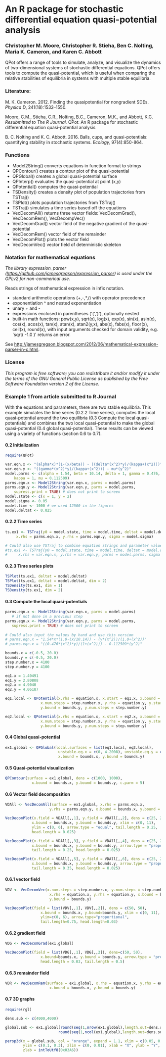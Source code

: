 # An R package for stochastic differential equation quasi-potential analysis

### Christopher M. Moore, Christopher R. Stieha, Ben C. Nolting, Maria K. Cameron, and Karen C. Abbott

QPot offers a range of tools to simulate, analyze, and visualize the dynamics of two-dimensional systems of stochastic differential equations.  QPot offers tools to compute the quasi-potential, which is useful when comparing the relative stabilities of equilibria in systems with multiple stable equilibria. 

### Literature: ###

M. K. Cameron. 2012. Finding the quasipotential for nongradient SDEs. *Physica D*, 241(18):1532–1550.

Moore, C.M., Stieha, C.R., Nolting, B.C., Cameron, M.K., and Abbott, K.C. *Resubmitted to The R Journal.* QPot: An R package for stochastic differential equation quasi-potential analysis

B. C. Nolting and K. C. Abbott. 2016. Balls, cups, and quasi-potentials: quantifying stability in stochastic systems. *Ecology,* 97(4):850-864.

### Functions ###

* Model2String()	converts equations in function format to strings
* QPContour()		creates a contour plot of the quasi-potential
* QPGlobal()		creates a global quasi-potential surface
* QPInterp()		evaluates the quasi-potential at point (x,y)
* QPotential()		computes the quasi-potential 
* TSDensity()		creates a density plot of population trajectories from TSTraj()
* TSPlot()			plots population trajectories from TSTraj()
* TSTraj()			simulates a time series based off the equations
* VecDecomAll()		returns three vector fields: VecDecomGrad(), VecDecomRem(), VecDecompVec()
* VecDecomGrad()	vector field of the negative gradient of the quasi-potential
* VecDecomRem()		vector field of the remainder
* VecDecomPlot()	plots the vector field
* VecDecomVec()		vector field of deterministic skeleton

### Notation for mathematical equations ###

*The library expression_parser (https://github.com/jamesgregson/expression_parser) is used under the GPLv2 for non-commerical use.*

Reads strings of mathematical expression in infix notation.  
* standard arithmetic operations (+,-,*,/) with operator precedence
* exponentiation ^ and nested exponentiation
* unary + and -
* expressions enclosed in parentheses ('(',')'), optionally nested
* built-in math functions: pow(x,y), sqrt(x), log(x), exp(x), sin(x), asin(x), cos(x), acos(x), tan(x), atan(x), atan2(y,x), abs(x), fabs(x), floor(x), ceil(x), round(x), with input arguments checked for domain validity, e.g. 'sqrt( -1.0 )' returns an error.

See http://jamesgregson.blogspot.com/2012/06/mathematical-expression-parser-in-c.html.

### License ###
 
*This program is free software; you can redistribute it and/or modify it under the terms of the GNU General Public License as published by the Free Software Foundation version 2 of the License.*

### Example 1 from article submitted to R Journal ###

With the equations and parameters, there are two stable equilibria.  This example simulates the time series (0.2.2 Time series), computes the local quasi-potential around the two equilibria (0.3 Compute the local quasi-potentials) and combines the two local quasi-potential to make the global quasi-potential (0.4 global quasi-potential).  These results can be viewed using a variety of functions (section 0.6 to 0.7). 

#### 0.2 Initialization ####
```R
require(QPot)

var.eqn.x <- "(alpha*x)*(1-(x/beta)) - ((delta*(x^2)*y)/(kappa+(x^2)))"
var.eqn.y <- "((gamma*(x^2)*y)/(kappa+(x^2))) - mu*(y^2)"
model.parms <- c(alpha = 1.54, beta = 10.14, delta = 1, gamma = 0.476, 
	kappa = 1, mu = 0.112509)
parms.eqn.x <- Model2String(var.eqn.x, parms = model.parms)
parms.eqn.y <- Model2String(var.eqn.y, parms = model.parms, 
	supress.print = TRUE) # does not print to screen
model.state <- c(x = 1, y = 2)
model.sigma <- 0.05
model.time <- 1000 # we used 12500 in the figures
model.deltat <- 0.025
```
#### 0.2.2 Time series ####
```R
ts.ex1 <- TSTraj(y0 = model.state, time = model.time, deltat = model.deltat, 
     x.rhs = parms.eqn.x, y.rhs = parms.eqn.y, sigma = model.sigma)

# Could also use TSTraj to combine equation strings and parameter values
#ts.ex1 <- TSTraj(y0 = model.state, time = model.time, deltat = model.deltat, 
#     x.rhs = var.eqn.x, y.rhs = var.eqn.y, parms = model.parms, sigma = model.sigma)

```
#### 0.2.3 Time series plots ####
```R
TSPlot(ts.ex1, deltat = model.deltat)
TSPlot(ts.ex1, deltat = model.deltat, dim = 2)
TSDensity(ts.ex1, dim = 1)
TSDensity(ts.ex1, dim = 2)
```
#### 0.3 Compute the local quasi-potentials ####
```R
parms.eqn.x <- Model2String(var.eqn.x, parms = model.parms)
   # if not done in a previous step
parms.eqn.x <- Model2String(var.eqn.y, parms = model.parms, 
   supress.print = TRUE) # does not print to screen
   
# Could also input the values by hand and use this version
# parms.eqn.x = "1.54*x*(1.0-(x/10.14)) - (y*(x^2))/(1.0+(x^2))"
# parms.eqn.x = "((0.476*(x^2)*y)/(1+(x^2))) - 0.112509*(y^2)"

bounds.x = c(-0.5, 20.0)
bounds.y = c(-0.5, 20.0)
step.number.x = 4100
step.number.y = 4100

eq1.x = 1.40491
eq1.y = 2.80808
eq2.x = 4.9040
eq2.y = 4.06187

eq1.local <- QPotential(x.rhs = equation.x, x.start = eq1.x, x.bound = bounds.x, 
				x.num.steps = step.number.x, y.rhs = equation.y, y.start = eq1.y, 
				y.bound = bounds.y, y.num.steps = step.number.y)

eq2.local <- QPotential(x.rhs = equation.x, x.start = eq2.x, x.bound = bounds.x, 
				x.num.steps = step.number.x, y.rhs = equation.y, y.start = eq2.y, 
				y.bound = bounds.y, y.num.steps = step.number.y)
```

#### 0.4 Global quasi-potential ####
```R
ex1.global <- QPGlobal(local.surfaces = list(eq1.local, eq2.local), 
						unstable.eq.x = c(0, 4.2008), unstable.eq.y = c(0, 4.0039), 
						x.bound = bounds.x, y.bound = bounds.y)
```

#### 0.5 Quasi-potential visualization ####
```R
QPContour(surface = ex1.global, dens = c(1000, 1000), 
			x.bound = bounds.x, y.bound = bounds.y, c.parm = 5)
```

#### 0.6 Vector field decomposition ####
```R
VDAll <- VecDecomAll(surface = ex1.global, x.rhs = parms.eqn.x, 
					y.rhs = parms.eqn.y, x.bound = bounds.x, y.bound = bounds.y)

VecDecomPlot(x.field = VDAll[,,1], y.field = VDAll[,,2], dens = c(25, 25), 
			x.bound = bounds.x, y.bound = bounds.y, xlim = c(0, 11), 
			ylim = c(0, 6), arrow.type = "equal", tail.length = 0.25, 
			head.length = 0.025)

VecDecomPlot(x.field = VDAll[,,3], y.field = VDAll[,,4], dens = c(25, 25), 
			x.bound = bounds.x, y.bound = bounds.y, arrow.type = "proportional", 
			tail.length = 0.25, head.length = 0.025)

VecDecomPlot(x.field = VDAll[,,5], y.field = VDAll[,,6], dens = c(25, 25), 
			x.bound = bounds.x, y.bound = bounds.y, arrow.type = "proportional", 
			tail.length = 0.35, head.length = 0.025)
```

#### 0.6.1 vector field ####
```R
VDV <- VecDecomVec(x.num.steps = step.number.x, y.num.steps = step.number.y, 
					x.rhs = equation.x, y.rhs = equation.y, x.bound = bounds.x, 
					y.bound = bounds.y)

VecDecomPlot(field = list(VDV[,,1], VDV[,,2]), dens = c(50, 50), 
				x.bound = bounds.x, y.bound=bounds.y, xlim = c(0, 11), 
				ylim=c(0, 6), arrow.type="proportional", 
				tail.length=0.75, head.length=0.03)
```

#### 0.6.2 gradient field ####
```R
VDG <- VecDecomGrad(ex1.global)

VecDecomPlot(field = list(VDG[,,1], VDG[,,2]), dens=c(50, 50), 
				x.bound=bounds.x, y.bound = bounds.y, arrow.type = "proportional", 
				head.length = 0.03, tail.length = 0.5)
```

#### 0.6.3 remainder field ####
```R
VDR <- VecDecomRem(surface = ex1.global, x.rhs = equation.x, y.rhs = equation.y, 
					x.bound = bounds.x, y.bound = bounds.y)
```

#### 0.7 3D graphs ####
```R
require(rgl)

dens.sub <- c(4000,4000)

global.sub <- ex1.global[round(seq(1,nrow(ex1.global),length.out=dens.sub[1])),
						round(seq(1,ncol(ex1.global),length.out=dens.sub[2]))]

persp3d(x = global.sub, col = "orange", expand = 1.1, xlim = c(0.05, 0.35), 
		ylim = c(0.1, 0.3), zlim = c(0, 0.01), xlab = "X", ylab = "Y", 
		zlab = intToUtf8(0x03A6))
```
 


